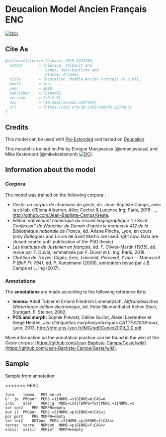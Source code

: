 Deucalion Model Ancien Français ENC
===================================

[![DOI](https://zenodo.org/badge/DOI/10.5281/zenodo.2539134.svg)](https://doi.org/10.5281/zenodo.2539134)


## Cite As

```bibtex
@software{clerice_thibault_2019_3237455,
  author       = {Clérice, Thibault and
                  Camps, Jean-Baptiste and
                  Pinche, Ariane},
  title        = {Deucalion, Modèle Ancien Francais (0.2.0)},
  month        = jun,
  year         = 2019,
  publisher    = {Zenodo},
  version      = {v0.2.0},
  doi          = {10.5281/zenodo.3237455},
  url          = {https://doi.org/10.5281/zenodo.3237455}
}
```

## Credits

This model can be used with [Pie-Extended](https://github.com/hipster-philology/nlp-pie-taggers) and tested on [Deucalion](https://dh.chartes.psl.eu/deucalion/fro).

This mosdel is trained on Pie by Enrique Manjavacas (@emanjavacas) and Mike Kestemont (@mikekestemont) [![DOI](https://zenodo.org/badge/131014015.svg)](https://zenodo.org/badge/latestdoi/131014015).

## Information about the model

### Corpora

The model was trained on the following corpora :

- _Geste: un corpus de chansons de geste_, dir. Jean-Baptiste Camps, avec la collab. d'Elena Albarran, Alice Cochet & Lucence Ing, Paris, 2016-…, http://github.com/Jean-Baptiste-Camps/Geste.
- _Édition nativement numérique du recueil hagiographique "Li Seint Confessor" de Wauchier de Denain d'après le manuscrit 412 de la Bibliothèque nationale de France_, éd. Ariane Pinche, Lyon, en cours (only _Dialogues_ and La vie de Saint Martin are used right now. Data are closed source until publication of the PhD thesis)
- _Les Institutes de Justinien en français_, éd. F. Olivier-Martin (1935), éd. revue par F. Duval, lemmatisée par F. Duval et L. Ing. Paris, 2018.
- _Chrétien de Troyes: Cligès, Erec, Lancelot, Perceval, Yvain -- Manuscrit P (BnF Fr. 794)_, éd. P. Kunstmann (2009), annotation revue par J.B. Camps et L. Ing (2017).


### Annotations

The **annotations** are made according to the following reference lists:

- **lemma:** Adolf Tobler et Erhard Friedrich Lommatzsch, _Altfranzösisches Wörterbuch: édition électronique_, éd. Peter Blumenthal et Achim Stein, Stuttgart, F. Steiner, 2002.
- **POS and morph:** Sophie Prévost, Céline Guillot, Alexei Lavrentiev et Serge Heiden, _Jeu d’étiquettes morphosyntaxiques  CATTEX2009-max_, Lyon, 2013, http://bfm.ens-lyon.fr/IMG/pdf/Cattex2009_2.0.pdf.

More information on the annotation practice can be found in the wiki of the _Geste_ corpus: [https://github.com/Jean-Baptiste-Camps/Geste/wiki](https://github.com/Jean-Baptiste-Camps/Geste/wiki).

## Sample

Sample from annotation:

<<<<<<< HEAD
```tsv
form	lemma	POS	morph
G'	je	PROper	PERS.=1|NOMB.=s|GENRE=m|CAS=n
irai	aler	VERcjg	MODE=ind|TEMPS=fut|PERS.=1|NOMB.=s
sor	sor2	PRE	MORPH=empty
eus	il	PROper	PERS.=3|NOMB.=p|GENRE=m|CAS=i
por	por2	PRE	MORPH=empty
lor	lor2	DETpos	PERS.=3|NOMB.=p|GENRE=f|CAS=r
terres	terre	NOMcom	NOMB.=p|GENRE=f|CAS=r
saisir	saisir	VERinf	MORPH=empty
```

